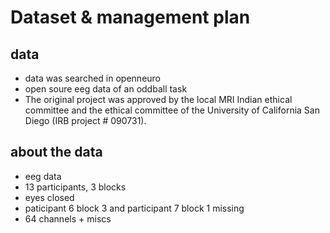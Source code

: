 # Dataset & management plan

## data

* data was searched in openneuro
* open soure eeg data of an oddball task
* The original project was approved by the local MRI Indian ethical committee and the ethical committee of the University of California San Diego (IRB project # 090731).

## about the data
* eeg data
* 13 participants, 3 blocks
* eyes closed
* paticipant 6 block 3 and participant 7 block 1 missing
* 64 channels + miscs


